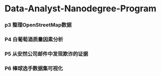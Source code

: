 # Data-Analyst-Nanodegree-Program

### p3 整理OpenStreetMap数据
### P4 白葡萄酒质量因素分析
### P5 从安然公司邮件中发现欺诈的证据
### P6 棒球选手数据集可视化
